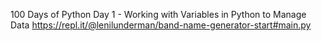 100 Days of Python
Day 1 - Working with Variables in Python to Manage Data
https://repl.it/@lenilunderman/band-name-generator-start#main.py